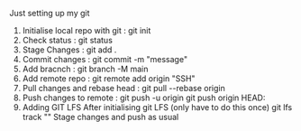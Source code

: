 Just setting up my git

1. Initialise local repo with git : git init
2. Check status : git status
3. Stage Changes : git add .
4. Commit changes : git commit -m "message"
5. Add bracnch : git branch -M main
6. Add remote repo : git remote add origin "SSH"
7. Pull changes and rebase head : git pull --rebase origin <branch> 
8. Push changes to remote : git push -u origin <branch>
	git push origin HEAD:<branch name>
9. Adding GIT LFS
   After initialising git LFS (only have to do this once)
   git lfs track "<file to track>"
   Stage changes and push as usual


